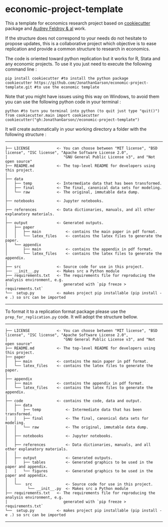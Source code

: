 # economic-project-template
This a template for economics research project based on [cookiecutter](https://cookiecutter.readthedocs.io/en/stable/) package and [Audrey Feldroy & al](https://github.com/audreyfeldroy/cookiecutter-pypackage/tree/master) work.

If the structure does not correspond to your needs do not hesitate to propose updates, this is a collaborative project which objective is to ease replication and provide a common structure to research in economics.

The code is oriented toward python replication but it works for R, Stata and any economic projects. To use it you just need to execute the following command line :

```
pip install cookiecutter #to install the python package
cookiecutter https://github.com/JonathanGarson/economic-project-template.git #to use the economic template
```
Note that you might have issues using this way on Windows, to avoid them you can use the following python code in your terminal :

```
python #to turn you terminal into python (to quit just type "quit()")
from cookiecutter.main import cookiecutter
cookiecutter("gh:JonathanGarson//economic-project-template")
```

It will create automatically in your working directory a folder with the following structure :

------------

    ├── LICENSE            <- You can choose between "MIT license", "BSD license", "ISC license", "Apache Software License 2.0", 
    │                         "GNU General Public License v3", and "Not open source"
    ├── README.md          <- The top-level README for developers using this project.
    │
    ├── data
    │   ├── temp           <- Intermediate data that has been transformed.
    │   ├── final          <- The final, canonical data sets for modeling.
    │   └── raw            <- The original, immutable data dump.
    │
    ├── notebooks          <- Jupyter notebooks.
    │   
    ├── references         <- Data dictionaries, manuals, and all other explanatory materials.
    │   
    ├── output             <- Generated outputs.
    │   ├── paper
    │   │   ├── main           <- contains the main paper in pdf format.
    │   │   └── latex_files    <- contains the latex files to generate the paper.
    │   └── appendix
    │       ├── main           <- contains the appendix in pdf format.
    │       └── latex_files    <- contains the latex files to generate the appendix.
    │
    ├── src                <- Source code for use in this project.
    ├── __init__.py        <- Makes src a Python module
    ├── requirements.txt   <- The requirements file for reproducing the analysis environment, e.g.
    │                         generated with `pip freeze > requirements.txt`
    └──  setup.py          <- makes project pip installable (pip install -e .) so src can be imported
    
------------

To format it to a replication format package please use the ```prep_for_replication.py``` code. It will adopt the structure bellow.

------------

    ├── LICENSE            <- You can choose between "MIT license", "BSD license", "ISC license", "Apache Software License 2.0", 
    │                         "GNU General Public License v3", and "Not open source"
    ├── README.md          <- The top-level README for developers using this project.
    ├── paper
    │   ├── main           <- contains the main paper in pdf format.
    │   └── latex_files    <- contains the latex files to generate the paper.
    │
    ├── appendix
    │   ├── main           <- contains the appendix in pdf format.
    │   └── latex_files    <- contains the latex files to generate the appendix.
    │
    ├── code               <- contains the code, data and output.
    │   ├── data
    │   │   ├── temp           <- Intermediate data that has been transformed.
    │   │   ├── final          <- The final, canonical data sets for modeling.
    │   │   └── raw            <- The original, immutable data dump.
    │   │
    │   ├── notebooks          <- Jupyter notebooks.
    │   │
    │   ├── references         <- Data dictionaries, manuals, and all other explanatory materials.
    │   │
    │   ├── output             <- Generated outputs.
    │   │   ├── tables         <- Generated graphics to be used in the paper and appendix.
    │   │   └── figures        <- Generated graphics to be used in the paper and appendix.
    │   │
    │   └──  src               <- Source code for use in this project.
    │         └── __init__.py  <- Makes src a Python module
    ├── requirements.txt   <- The requirements file for reproducing the analysis environment, e.g.
    │                         generated with `pip freeze > requirements.txt`
    └──  setup.py          <- makes project pip installable (pip install -e .) so src can be imported
    
--------